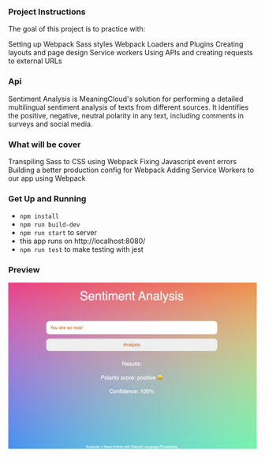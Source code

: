 ### Project Instructions

The goal of this project is to practice with:

Setting up Webpack
Sass styles
Webpack Loaders and Plugins
Creating layouts and page design
Service workers
Using APIs and creating requests to external URLs

### Api 
Sentiment Analysis is MeaningCloud's solution for performing a detailed multilingual sentiment analysis of texts from different sources.
It identifies the positive, negative, neutral polarity in any text, including comments in surveys and social media.


### What will be cover

Transpiling Sass to CSS using Webpack
Fixing Javascript event errors
Building a better production config for Webpack
Adding Service Workers to our app using Webpack


### Get Up and Running

- `npm install`
- `npm run build-dev`
- `npm run start` to server
- this app runs on http://localhost:8080/
- `npm run test` to make testing with jest

### Preview

![flwochart](./src/image/preview.png)
